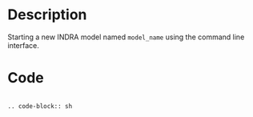 # Description
Starting a new INDRA model named `model_name` using the command line interface.

# Code
```

.. code-block:: sh


```
